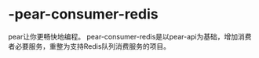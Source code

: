 # -pear-consumer-redis
pear让你更畅快地编程。 pear-consumer-redis是以pear-api为基础，增加消费者必要服务，重整为支持Redis队列消费服务的项目。 
